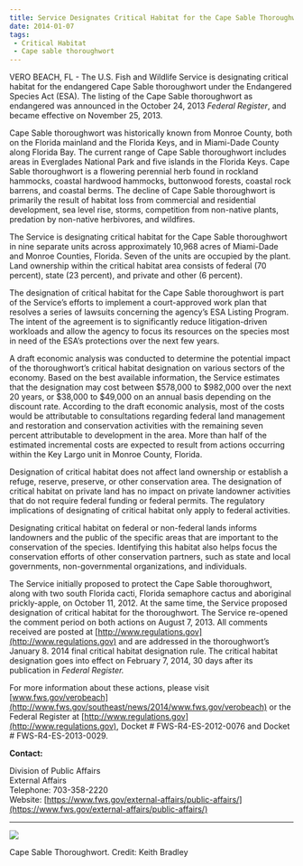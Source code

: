 ```yaml
---
title: Service Designates Critical Habitat for the Cape Sable Thoroughwort
date: 2014-01-07
tags:
 - Critical Habitat
 - Cape sable thoroughwort
---
```


VERO BEACH, FL - The U.S. Fish and Wildlife Service is designating critical habitat for the endangered Cape Sable thoroughwort under the Endangered Species Act (ESA). The listing of the Cape Sable thoroughwort as endangered was announced in the October 24, 2013 _Federal Register_, and became effective on November 25, 2013.

Cape Sable thoroughwort was historically known from Monroe County, both on the Florida mainland and the Florida Keys, and in Miami-Dade County along Florida Bay. The current range of Cape Sable thoroughwort includes areas in Everglades National Park and five islands in the Florida Keys. Cape Sable thoroughwort is a flowering perennial herb found in rockland hammocks, coastal hardwood hammocks, buttonwood forests, coastal rock barrens, and coastal berms. The decline of Cape Sable thoroughwort is primarily the result of habitat loss from commercial and residential development, sea level rise, storms, competition from non-native plants, predation by non-native herbivores, and wildfires.

The Service is designating critical habitat for the Cape Sable thoroughwort in nine separate units across approximately 10,968 acres of Miami-Dade and Monroe Counties, Florida. Seven of the units are occupied by the plant. Land ownership within the critical habitat area consists of federal (70 percent), state (23 percent), and private and other (6 percent).

The designation of critical habitat for the Cape Sable thoroughwort is part of the Service’s efforts to implement a court-approved work plan that resolves a series of lawsuits concerning the agency’s ESA Listing Program. The intent of the agreement is to significantly reduce litigation-driven workloads and allow the agency to focus its resources on the species most in need of the ESA’s protections over the next few years.

A draft economic analysis was conducted to determine the potential impact of the thoroughwort’s critical habitat designation on various sectors of the economy. Based on the best available information, the Service estimates that the designation may cost between $578,000 to $982,000 over the next 20 years, or $38,000 to $49,000 on an annual basis depending on the discount rate. According to the draft economic analysis, most of the costs would be attributable to consultations regarding federal land management and restoration and conservation activities with the remaining seven percent attributable to development in the area. More than half of the estimated incremental costs are expected to result from actions occurring within the Key Largo unit in Monroe County, Florida.

Designation of critical habitat does not affect land ownership or establish a refuge, reserve, preserve, or other conservation area. The designation of critical habitat on private land has no impact on private landowner activities that do not require federal funding or federal permits. The regulatory implications of designating of critical habitat only apply to federal activities.

Designating critical habitat on federal or non-federal lands informs landowners and the public of the specific areas that are important to the conservation of the species. Identifying this habitat also helps focus the conservation efforts of other conservation partners, such as state and local governments, non-governmental organizations, and individuals.

The Service initially proposed to protect the Cape Sable thoroughwort, along with two south Florida cacti, Florida semaphore cactus and aboriginal prickly-apple, on October 11, 2012\. At the same time, the Service proposed designation of critical habitat for the thoroughwort. The Service re-opened the comment period on both actions on August 7, 2013\. All comments received are posted at [http://www.regulations.gov](http://www.regulations.gov) and are addressed in the thoroughwort’s January 8\. 2014 final critical habitat designation rule. The critical habitat designation goes into effect on February 7, 2014, 30 days after its publication in _Federal Register._

For more information about these actions, please visit [www.fws.gov/verobeach](http://www.fws.gov/southeast/news/2014/www.fws.gov/verobeach) or the Federal Register at [http://www.regulations.gov](http://www.regulations.gov), Docket # FWS-R4-ES-2012-0076 and Docket # FWS-R4-ES-2013-0029.

**Contact:**

Division of Public Affairs  
External Affairs  
Telephone: 703-358-2220  
Website: [https://www.fws.gov/external-affairs/public-affairs/](https://www.fws.gov/external-affairs/public-affairs/)

* * *

![](images/newsUploads/newsThumbs/newsImageThumb8B3ACF7B-EAE6-2C97-76E763386B9D0506.jpg)

Cape Sable Thoroughwort. Credit: Keith Bradley  
